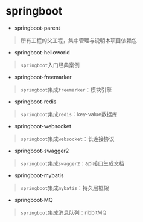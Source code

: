 # springboot

* springboot-parent
>所有工程的父工程，集中管理与说明本项目依赖包
* springboot-helloworld
>`springboot`入门经典案例
* springboot-freemarker
>`springboot`集成`freemarker`：模块引擎
* springboot-redis
>`springboot`集成`redis`：key-value数据库
* springboot-websocket
>`springboot`集成`websocket`：长连接协议
* springboot-swagger2
>`springboot`集成`swagger2`：api接口生成文档
* springboot-mybatis
>`springboot`集成`mybatis`：持久层框架
* springboot-MQ
>`springboot`集成消息队列：ribbitMQ



